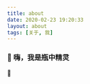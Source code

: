 ```yaml
---
title: about
date: 2020-02-23 19:20:33
layout: about
tags: [关于, 我]
---
```

<!-- https://www.cnblogs.com/ 超级小白龙 -->
<!-- https://www.cnblogs.com/bndong/ bndong -->
### 👋 嗨，我是瓶中精灵

🌱 